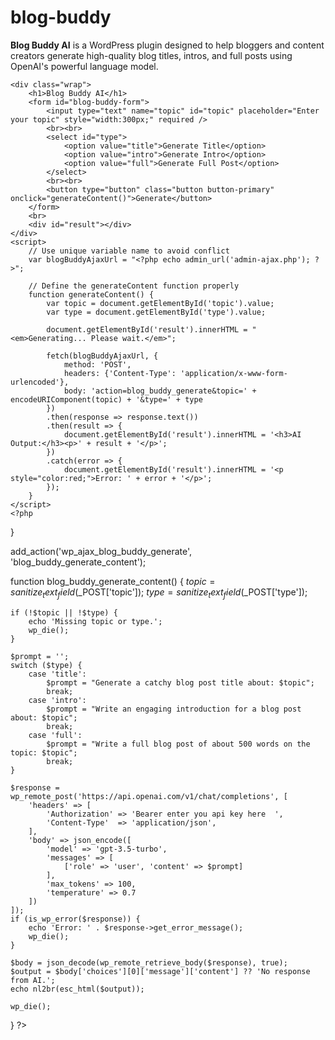 # blog-buddy
**Blog Buddy AI** is a WordPress plugin designed to help bloggers and content creators generate high-quality blog titles, intros, and full posts using OpenAI's powerful language model. 

<?php
/*
Plugin Name: Blog Buddy AI
Description: Generate blog titles, intros, and full posts using OpenAI.
Version: 1.0
Author: Nikhil Dhaka
*/

add_action('admin_menu', 'blog_buddy_ai_menu');

function blog_buddy_ai_menu() {
    add_menu_page(
        'Blog Buddy AI',
        'Blog Buddy AI',
        'manage_options',
        'blog-buddy-ai',
        'blog_buddy_ai_dashboard'
    );
}

function blog_buddy_ai_dashboard() {
    ?>
    <div class="wrap">
        <h1>Blog Buddy AI</h1>
        <form id="blog-buddy-form">
            <input type="text" name="topic" id="topic" placeholder="Enter your topic" style="width:300px;" required />
            <br><br>
            <select id="type">
                <option value="title">Generate Title</option>
                <option value="intro">Generate Intro</option>
                <option value="full">Generate Full Post</option>
            </select>
            <br><br>
            <button type="button" class="button button-primary" onclick="generateContent()">Generate</button>
        </form>
        <br>
        <div id="result"></div>
    </div>
    <script>
        // Use unique variable name to avoid conflict
        var blogBuddyAjaxUrl = "<?php echo admin_url('admin-ajax.php'); ?>";

        // Define the generateContent function properly
        function generateContent() {
            var topic = document.getElementById('topic').value;
            var type = document.getElementById('type').value;

            document.getElementById('result').innerHTML = "<em>Generating... Please wait.</em>";

            fetch(blogBuddyAjaxUrl, {
                method: 'POST',
                headers: {'Content-Type': 'application/x-www-form-urlencoded'},
                body: 'action=blog_buddy_generate&topic=' + encodeURIComponent(topic) + '&type=' + type
            })
            .then(response => response.text())
            .then(result => {
                document.getElementById('result').innerHTML = '<h3>AI Output:</h3><p>' + result + '</p>';
            })
            .catch(error => {
                document.getElementById('result').innerHTML = '<p style="color:red;">Error: ' + error + '</p>';
            });
        }
    </script>
    <?php
}

add_action('wp_ajax_blog_buddy_generate', 'blog_buddy_generate_content');

function blog_buddy_generate_content() {
    $topic = sanitize_text_field($_POST['topic']);
    $type = sanitize_text_field($_POST['type']);

    if (!$topic || !$type) {
        echo 'Missing topic or type.';
        wp_die();
    }

    $prompt = '';
    switch ($type) {
        case 'title':
            $prompt = "Generate a catchy blog post title about: $topic";
            break;
        case 'intro':
            $prompt = "Write an engaging introduction for a blog post about: $topic";
            break;
        case 'full':
            $prompt = "Write a full blog post of about 500 words on the topic: $topic";
            break;
    }

    $response = wp_remote_post('https://api.openai.com/v1/chat/completions', [
        'headers' => [
            'Authorization' => 'Bearer enter you api key here  ',
            'Content-Type'  => 'application/json',
        ],
        'body' => json_encode([
            'model' => 'gpt-3.5-turbo',
            'messages' => [
                ['role' => 'user', 'content' => $prompt]
            ],
            'max_tokens' => 100,
            'temperature' => 0.7
        ])
    ]);
    if (is_wp_error($response)) {
        echo 'Error: ' . $response->get_error_message();
        wp_die();
    }

    $body = json_decode(wp_remote_retrieve_body($response), true);
    $output = $body['choices'][0]['message']['content'] ?? 'No response from AI.';
    echo nl2br(esc_html($output));

    wp_die();
}
?>
